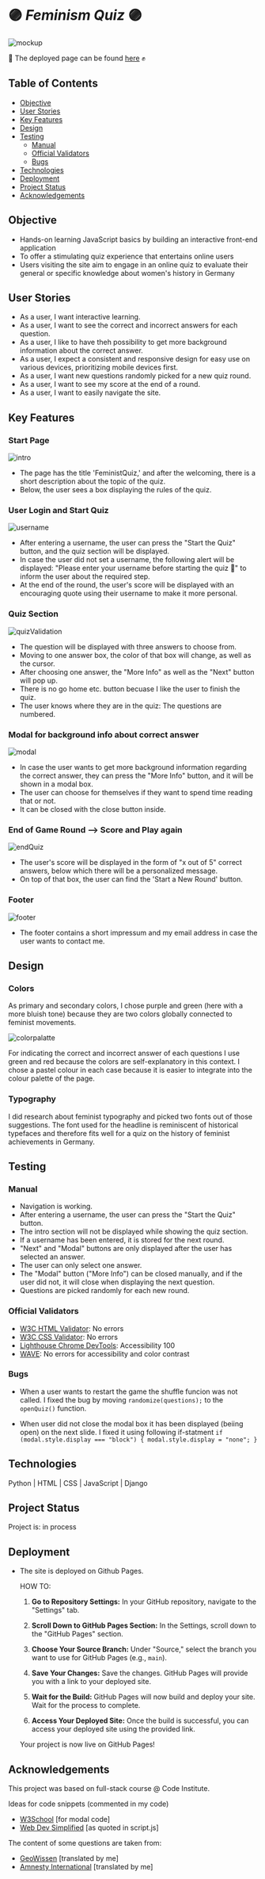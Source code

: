 # :purple_circle: *Feminism Quiz* :purple_circle:



 ![mockup](./assets/img/mockup.png)

💜 The deployed page can be found [here](https://zabokaa.github.io/FeminismQuiz/) ✊

## Table of Contents

- [Objective](#objective)
- [User Stories](#user-stories)
- [Key Features](#key-features)
- [Design](#design)
- [Testing](#testing)
  - [Manual](#manual)
  - [Official Validators](#official-validators)
  - [Bugs](#bugs)
- [Technologies](#technologies)
- [Deployment](#deployment)
- [Project Status](#project-status)
- [Acknowledgements](#acknowledgements)

## Objective

- Hands-on learning JavaScript basics by building an interactive front-end application
- To offer a stimulating quiz experience that entertains online users
- Users visiting the site aim to engage in an online quiz to evaluate their general or specific knowledge about women's history in Germany

## User Stories

- As a user, I want interactive learning.
- As a user, I want to see the correct and incorrect answers for each question.
- As a user, I like to have theh possibility to get more background information about the correct answer.
- As a user, I expect a consistent and responsive design for easy use on various devices, prioritizing mobile devices first.
- As a user, I want new questions randomly picked for a new quiz round.
- As a user, I want to see my score at the end of a round.
- As a user, I want to easily navigate the site.

## Key Features

### Start Page

  ![intro](./assets/img/intro.png)

- The page has the title 'FeministQuiz,' and after the welcoming, there is a short description about the topic of the quiz.
- Below, the user sees a box displaying the rules of the quiz.

### User Login and Start Quiz

  ![username](./assets/img/startQuiz.png)

- After entering a username, the user can press the "Start the Quiz" button, and the quiz section will be displayed.
- In case the user did not set a username, the following alert will be displayed: "Please enter your username before starting the quiz 💪" to inform the user about the required step.
- At the end of the round, the user's score will be displayed with an encouraging quote using their username to make it more personal.

### Quiz Section

  ![quizValidation](./assets/img/questionIncorrect.png)

- The question will be displayed with three answers to choose from.
- Moving to one answer box, the color of that box will change, as well as the cursor.
- After choosing one answer, the "More Info" as well as the "Next" button will pop up.
- There is no go home etc. button becuase I like the user to finish the quiz.
- The user knows where they are in the quiz: The questions are numbered.

### Modal for background info about correct answer

  ![modal](./assets/img/modal.png)

- In case the user wants to get more background information regarding the correct answer, they can press the "More Info" button, and it will be shown in a modal box.
- The user can choose for themselves if they want to spend time reading that or not.
- It can be closed with the close button inside.

### End of Game Round --> Score and Play again

  ![endQuiz](./assets/img/scoreAgain.png)

- The user's score will be displayed in the form of "x out of 5" correct answers, below which there will be a personalized message.
- On top of that box, the user can find the 'Start a New Round' button.

### Footer

  ![footer](./assets/img/footer.png)

- The footer contains a short impressum and my email address in case the user wants to contact me.

## Design

### Colors

As primary and secondary colors, I chose purple and green (here with a more bluish tone) because they are two colors globally connected to feminist movements.

  ![colorpalatte](./assets/img/ColorPalate.png)

For indicating the correct and incorrect answer of each questions I use green and red because the colors are self-explanatory in this context. I chose a pastel colour in each case because it is easier to integrate into the colour palette of the page.

### Typography

I did research about feminist typography and picked two fonts out of those suggestions. The font used for the headline is reminiscent of historical typefaces and therefore fits well for a quiz on the history of feminist achievements in Germany.

## Testing

### Manual

- Navigation is working.
- After entering a username, the user can press the "Start the Quiz" button.
- The intro section will not be displayed while showing the quiz section.
- If a username has been entered, it is stored for the next round.
- "Next" and "Modal" buttons are only displayed after the user has selected an answer.
- The user can only select one answer.
- The "Modal" button ("More Info") can be closed manually, and if the user did not, it will close when displaying the next question.
- Questions are picked randomly for each new round.

### Official Validators

- [W3C HTML Validator](./assets/img/htmlVal.png): No errors
- [W3C CSS Validator](./assets/img/CSSvalidator.png):  No errors
- [Lighthouse Chrome DevTools](./assets/img/lighthouseVal.png): Accessibility 100
- [WAVE](./assets/img/WAVEval.png): No errors for accessibility and color contrast

### Bugs

- When a user wants to restart the game the shuffle funcion was not called. I fixed the bug by moving `randomize(questions);` to the `openQuiz()` function.

- When user did not close the modal box it has been displayed (beiing open) on the next slide. I fixed it using following if-statment `if (modal.style.display === "block") {
        modal.style.display = "none";
    }`

## Technologies

Python | HTML | CSS | JavaScript | Django 

## Project Status

Project is: in process 

## Deployment

- The site is deployed on Github Pages.

  HOW TO:

  1. **Go to Repository Settings:**
     In your GitHub repository, navigate to the "Settings" tab.
  
  2. **Scroll Down to GitHub Pages Section:**
     In the Settings, scroll down to the "GitHub Pages" section.
  
  3. **Choose Your Source Branch:**
     Under "Source," select the branch you want to use for GitHub Pages (e.g., `main`).
  
  4. **Save Your Changes:**
     Save the changes. GitHub Pages will provide you with a link to your deployed site.
  
  5. **Wait for the Build:**
     GitHub Pages will now build and deploy your site. Wait for the process to complete.
  
  6. **Access Your Deployed Site:**
     Once the build is successful, you can access your deployed site using the provided link.

  Your project is now live on GitHub Pages!

## Acknowledgements

This project was based on full-stack course @ Code Institute.

Ideas for code snippets (commented in my code)

- [W3School](https://www.w3schools.com/howto/howto_css_modals.asp) [for modal code]
- [Web Dev Simplified](https://www.youtube.com/watch?v=riDzcEQbX6k) [as quoted in script.js]

The content of some questions are taken from:

- [GeoWissen](https://www.geo.de/wissen/quiz/quiz-was-wissen-sie-uber-die-frauenbewegung-30203104.html) [translated by me]
- [Amnesty International](https://www.amnesty.de/sites/default/files/2019-03/Quiz-Frauenrechte-2019.pdf) [translated by me]
